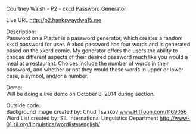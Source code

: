Courtney Walsh - P2 - xkcd Password Generator

Live URL
http://p2.hankswaydwa15.me

Description:<br>
Password on a Platter is a password generator, which creates a random xkcd password for user. A xkcd password has four words and is generated based on the xkcrd comic. My generator offers the users the ability to choose different aspects of their desired password much like you would a meal at a restaurant. Choices include the number of words in their password, and whether or not they would these words in upper or lower case, a symbol, and/or a number.

Demo:<br>
Will be doing a live demo on October 8, 2014 during section. 


Outside code:<br>
Background image created by: Chud Tsankov www.HitToon.com/1169056
Word List created by: SIL International Linguistics Department http://www-01.sil.org/linguistics/wordlists/english/
